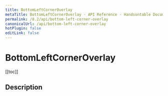```yaml
---
title: BottomLeftCornerOverlay
metaTitle: BottomLeftCornerOverlay - API Reference - Handsontable Documentation
permalink: /8.2/api/bottom-left-corner-overlay
canonicalUrl: /api/bottom-left-corner-overlay
hotPlugin: false
editLink: false
---
```


# BottomLeftCornerOverlay

[[toc]]

## Description



